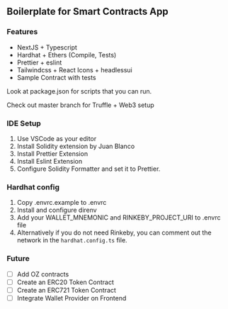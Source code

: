 ## Boilerplate for Smart Contracts App

### Features

- NextJS + Typescript
- Hardhat + Ethers (Compile, Tests)
- Prettier + eslint
- Tailwindcss + React Icons + headlessui
- Sample Contract with tests

Look at package.json for scripts that you can run.

Check out master branch for Truffle + Web3 setup

### IDE Setup

1. Use VSCode as your editor
2. Install Solidity extension by Juan Blanco
3. Install Prettier Extension
4. Install Eslint Extension
5. Configure Solidity Formatter and set it to Prettier.

### Hardhat config

1. Copy .envrc.example to .envrc
2. Install and configure direnv
3. Add your WALLET_MNEMONIC and RINKEBY_PROJECT_URI to .envrc file
4. Alternatively if you do not need Rinkeby, you can comment out the network in the `hardhat.config.ts` file.

### Future

- [ ] Add OZ contracts
- [ ] Create an ERC20 Token Contract
- [ ] Create an ERC721 Token Contract
- [ ] Integrate Wallet Provider on Frontend
